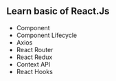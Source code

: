 ## Learn basic of React.Js

- Component
- Component Lifecycle
- Axios
- React Router
- React Redux
- Context API
- React Hooks
